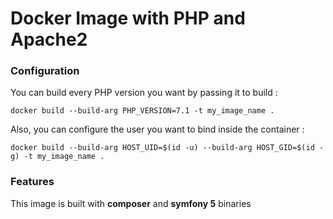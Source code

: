 # Docker Image with PHP and Apache2

### Configuration

You can build every PHP version you want by passing it to build :
```shell
docker build --build-arg PHP_VERSION=7.1 -t my_image_name .
```
Also, you can configure the user you want to bind inside the container :
```shell
docker build --build-arg HOST_UID=$(id -u) --build-arg HOST_GID=$(id -g) -t my_image_name .
```

### Features
This image is built with **composer** and **symfony 5** binaries
